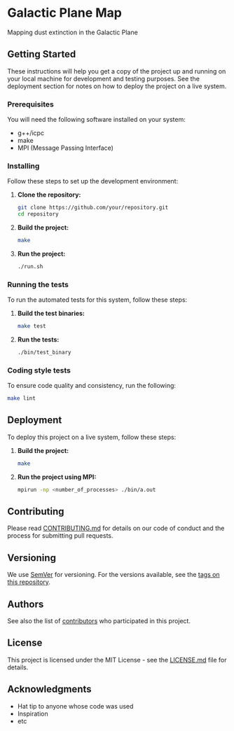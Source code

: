 # Galactic Plane Map
Mapping dust extinction in the Galactic Plane

## Getting Started

These instructions will help you get a copy of the project up and running on your local machine for development and testing purposes. See the deployment section for notes on how to deploy the project on a live system.

### Prerequisites

You will need the following software installed on your system:

- g++/icpc
- make
- MPI (Message Passing Interface)

### Installing

Follow these steps to set up the development environment:

1. **Clone the repository:**

    ```sh
    git clone https://github.com/your/repository.git
    cd repository
    ```

2. **Build the project:**

    ```sh
    make
    ```

3. **Run the project:**

    ```sh
    ./run.sh
    ```

### Running the tests

To run the automated tests for this system, follow these steps:

1. **Build the test binaries:**

    ```sh
    make test
    ```

2. **Run the tests:**

    ```sh
    ./bin/test_binary
    ```

### Coding style tests

To ensure code quality and consistency, run the following:

```sh
make lint
```

## Deployment

To deploy this project on a live system, follow these steps:

1. **Build the project:**

    ```sh
    make
    ```

2. **Run the project using MPI:**

    ```sh
    mpirun -np <number_of_processes> ./bin/a.out
    ```

## Contributing

Please read [CONTRIBUTING.md](https://gist.github.com/PurpleBooth/b24679402957c63ec426) for details on our code of conduct and the process for submitting pull requests.

## Versioning

We use [SemVer](http://semver.org/) for versioning. For the versions available, see the [tags on this repository](https://github.com/your/project/tags).

## Authors


See also the list of [contributors](https://github.com/your/project/contributors) who participated in this project.

## License

This project is licensed under the MIT License - see the [LICENSE.md](LICENSE.md) file for details.

## Acknowledgments

* Hat tip to anyone whose code was used
* Inspiration
* etc
